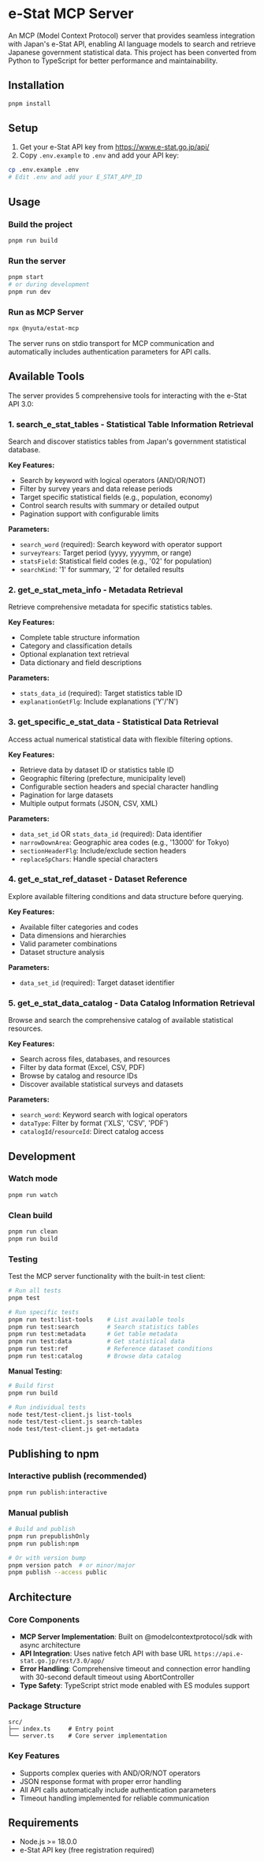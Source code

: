 # e-Stat MCP Server

An MCP (Model Context Protocol) server that provides seamless integration with Japan's e-Stat API, enabling AI language models to search and retrieve Japanese government statistical data. This project has been converted from Python to TypeScript for better performance and maintainability.

## Installation

```bash
pnpm install
```

## Setup

1. Get your e-Stat API key from https://www.e-stat.go.jp/api/
2. Copy `.env.example` to `.env` and add your API key:

```bash
cp .env.example .env
# Edit .env and add your E_STAT_APP_ID
```

## Usage

### Build the project
```bash
pnpm run build
```

### Run the server
```bash
pnpm start
# or during development
pnpm run dev
```

### Run as MCP Server
```bash
npx @nyuta/estat-mcp
```

The server runs on stdio transport for MCP communication and automatically includes authentication parameters for API calls.

## Available Tools

The server provides 5 comprehensive tools for interacting with the e-Stat API 3.0:

### 1. **search_e_stat_tables** - Statistical Table Information Retrieval
Search and discover statistics tables from Japan's government statistical database.

**Key Features:**
- Search by keyword with logical operators (AND/OR/NOT)
- Filter by survey years and data release periods
- Target specific statistical fields (e.g., population, economy)
- Control search results with summary or detailed output
- Pagination support with configurable limits

**Parameters:**
- `search_word` (required): Search keyword with operator support
- `surveyYears`: Target period (yyyy, yyyymm, or range)
- `statsField`: Statistical field codes (e.g., '02' for population)
- `searchKind`: '1' for summary, '2' for detailed results

### 2. **get_e_stat_meta_info** - Metadata Retrieval
Retrieve comprehensive metadata for specific statistics tables.

**Key Features:**
- Complete table structure information
- Category and classification details
- Optional explanation text retrieval
- Data dictionary and field descriptions

**Parameters:**
- `stats_data_id` (required): Target statistics table ID
- `explanationGetFlg`: Include explanations ('Y'/'N')

### 3. **get_specific_e_stat_data** - Statistical Data Retrieval
Access actual numerical statistical data with flexible filtering options.

**Key Features:**
- Retrieve data by dataset ID or statistics table ID
- Geographic filtering (prefecture, municipality level)
- Configurable section headers and special character handling
- Pagination for large datasets
- Multiple output formats (JSON, CSV, XML)

**Parameters:**
- `data_set_id` OR `stats_data_id` (required): Data identifier
- `narrowDownArea`: Geographic area codes (e.g., '13000' for Tokyo)
- `sectionHeaderFlg`: Include/exclude section headers
- `replaceSpChars`: Handle special characters

### 4. **get_e_stat_ref_dataset** - Dataset Reference
Explore available filtering conditions and data structure before querying.

**Key Features:**
- Available filter categories and codes
- Data dimensions and hierarchies
- Valid parameter combinations
- Dataset structure analysis

**Parameters:**
- `data_set_id` (required): Target dataset identifier

### 5. **get_e_stat_data_catalog** - Data Catalog Information Retrieval
Browse and search the comprehensive catalog of available statistical resources.

**Key Features:**
- Search across files, databases, and resources
- Filter by data format (Excel, CSV, PDF)
- Browse by catalog and resource IDs
- Discover available statistical surveys and datasets

**Parameters:**
- `search_word`: Keyword search with logical operators
- `dataType`: Filter by format ('XLS', 'CSV', 'PDF')
- `catalogId`/`resourceId`: Direct catalog access

## Development

### Watch mode
```bash
pnpm run watch
```

### Clean build
```bash
pnpm run clean
pnpm run build
```

### Testing

Test the MCP server functionality with the built-in test client:

```bash
# Run all tests
pnpm test

# Run specific tests
pnpm run test:list-tools    # List available tools
pnpm run test:search        # Search statistics tables
pnpm run test:metadata      # Get table metadata
pnpm run test:data          # Get statistical data
pnpm run test:ref           # Reference dataset conditions
pnpm run test:catalog       # Browse data catalog
```

**Manual Testing:**
```bash
# Build first
pnpm run build

# Run individual tests
node test/test-client.js list-tools
node test/test-client.js search-tables
node test/test-client.js get-metadata
```

## Publishing to npm

### Interactive publish (recommended)
```bash
pnpm run publish:interactive
```

### Manual publish
```bash
# Build and publish
pnpm run prepublishOnly
pnpm run publish:npm

# Or with version bump
pnpm version patch  # or minor/major
pnpm publish --access public
```

## Architecture

### Core Components

- **MCP Server Implementation**: Built on @modelcontextprotocol/sdk with async architecture
- **API Integration**: Uses native fetch API with base URL `https://api.e-stat.go.jp/rest/3.0/app/`
- **Error Handling**: Comprehensive timeout and connection error handling with 30-second default timeout using AbortController
- **Type Safety**: TypeScript strict mode enabled with ES modules support

### Package Structure
```
src/
├── index.ts     # Entry point
└── server.ts    # Core server implementation
```

### Key Features
- Supports complex queries with AND/OR/NOT operators
- JSON response format with proper error handling
- All API calls automatically include authentication parameters
- Timeout handling implemented for reliable communication

## Requirements

- Node.js >= 18.0.0
- e-Stat API key (free registration required)

